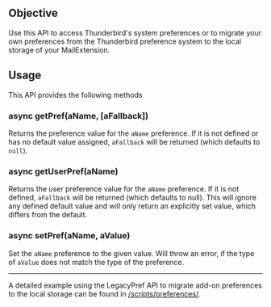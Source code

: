 ## Objective

Use this API to access Thunderbird's system preferences or to migrate your own preferences from the Thunderbird preference system to the local storage of your MailExtension.

## Usage

This API provides the following methods

### async getPref(aName, [aFallback])

Returns the preference value for the ``aName`` preference. If it is not defined or has no default value assigned, ``aFallback`` will be returned (which defaults to ``null``).

### async getUserPref(aName)

Returns the user preference value for the ``aName`` preference. If it is not defined, ``aFallback`` will be returned (which defaults to null). This will ignore any defined default value and will only return an explicitly set value, which differs from the default.

### async setPref(aName, aValue)

Set the ``aName`` preference to the given value. Will throw an error, if the type of ``aValue`` does not match the type of the preference.

---

A detailed example using the LegacyPref API to migrate add-on preferences to the local storage can be found in [/scripts/preferences/](https://github.com/thundernest/addon-developer-support/tree/master/scripts/preferences).
